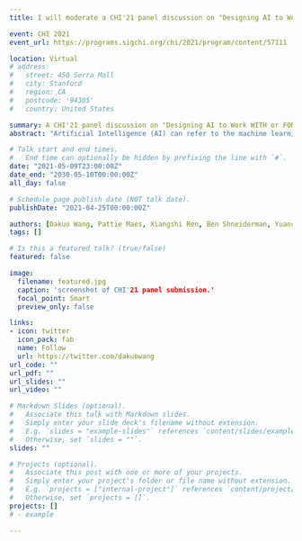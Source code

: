```yaml
---
title: I will moderate a CHI'21 panel discussion on "Designing AI to Work WITH or FOR People?" with Prof.Pattie Maes, Prof.Xiangshi Ren, Prof.Ben Shneiderman, Prof.Yuanchun Shi, and Dr.Qianying Wang. 

event: CHI 2021
event_url: https://programs.sigchi.org/chi/2021/program/content/57111

location: Virtual
# address:
#   street: 450 Serra Mall
#   city: Stanford
#   region: CA
#   postcode: '94305'
#   country: United States

summary: A CHI'21 panel discussion on "Designing AI to Work WITH or FOR People?"
abstract: "Artificial Intelligence (AI) can refer to the machine learning algorithms and the automation applications built on top of these algorithms. Human-computer interaction (HCI) researchers have studied these AI applications and suggested various Human-Centered AI (HCAI) principles for an explainable, safe, reliable, and trustworthy interaction experience. While some designers believe that computers should be supertools and active appliances, others believe that these latest AI systems can be collaborators. With today's AI algorithm breakthroughs, in this panel we ask whether the supertool or the collaboration metaphors best support work and play? How can we design AI systems to work best with people or for people? What does it take to get there? This panel will bring together panelists with diverse backgrounds to engage the audience through the discussion of their shared or diverging visions on the future of human-AI interaction design."

# Talk start and end times.
#   End time can optionally be hidden by prefixing the line with `#`.
date: "2021-05-09T23:00:00Z"
date_end: "2030-05-10T00:00:00Z"
all_day: false

# Schedule page publish date (NOT talk date).
publishDate: "2021-04-25T00:00:00Z"

authors: [Dakuo Wang, Pattie Maes, Xiangshi Ren, Ben Shneiderman, Yuanchun Shi, Qianying Wang]
tags: []

# Is this a featured talk? (true/false)
featured: false

image:
  filename: featured.jpg
  caption: 'screenshot of CHI'21 panel submission.'
  focal_point: Smart
  preview_only: false

links:
- icon: twitter
  icon_pack: fab
  name: Follow
  url: https://twitter.com/dakuowang
url_code: ""
url_pdf: ""
url_slides: ""
url_video: ""

# Markdown Slides (optional).
#   Associate this talk with Markdown slides.
#   Simply enter your slide deck's filename without extension.
#   E.g. `slides = "example-slides"` references `content/slides/example-slides.md`.
#   Otherwise, set `slides = ""`.
slides: ""

# Projects (optional).
#   Associate this post with one or more of your projects.
#   Simply enter your project's folder or file name without extension.
#   E.g. `projects = ["internal-project"]` references `content/project/deep-learning/index.md`.
#   Otherwise, set `projects = []`.
projects: []
# - example

---
```


<!-- {{% callout note %}}
Click on the **Slides** button above to view the built-in slides feature.
{{% /callout %}}

Slides can be added in a few ways:

- **Create** slides using Wowchemy's [*Slides*](https://wowchemy.com/docs/managing-content/#create-slides) feature and link using `slides` parameter in the front matter of the talk file
- **Upload** an existing slide deck to `static/` and link using `url_slides` parameter in the front matter of the talk file
- **Embed** your slides (e.g. Google Slides) or presentation video on this page using [shortcodes](https://wowchemy.com/docs/writing-markdown-latex/).

Further event details, including [page elements](https://wowchemy.com/docs/writing-markdown-latex/) such as image galleries, can be added to the body of this page. -->
